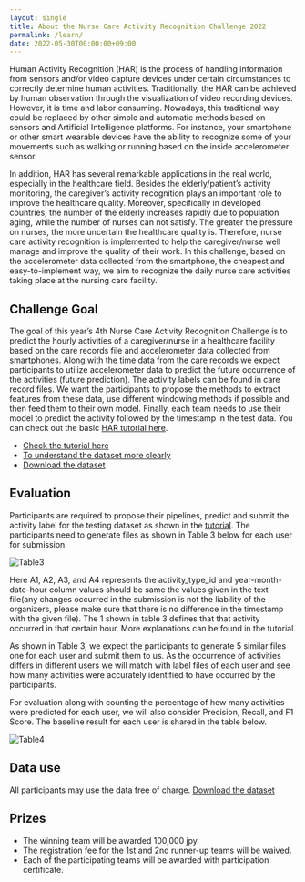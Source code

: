 ```yaml
---
layout: single
title: About the Nurse Care Activity Recognition Challenge 2022
permalink: /learn/
date: 2022-05-30T00:00:00+09:00
---
```


Human Activity Recognition (HAR) is the process of handling information from sensors and/or video capture devices under certain circumstances to correctly determine human activities. Traditionally, the HAR can be achieved by human observation through the visualization of video recording devices. However, it is time and labor consuming. Nowadays, this traditional way could be replaced by other simple and automatic methods based on sensors and Artificial Intelligence platforms. For instance, your smartphone or other smart wearable devices have the ability to recognize some of your movements such as walking or running based on the inside accelerometer sensor.

In addition, HAR has several remarkable applications in the real world, especially in the healthcare field. Besides the elderly/patient’s activity monitoring, the caregiver’s activity recognition plays an important role to improve the healthcare quality. Moreover, specifically in developed countries, the number of the elderly increases rapidly due to population aging, while the number of nurses can not satisfy. The greater the pressure on nurses, the more uncertain the healthcare quality is. Therefore, nurse care activity recognition is implemented to help the caregiver/nurse well manage and improve the quality of their work. In this challenge, based on the accelerometer data collected from the smartphone, the cheapest and easy-to-implement way, we aim to recognize the daily nurse care activities taking place at the nursing care facility.

## Challenge Goal 
The goal of this year’s 4th Nurse Care Activity Recognition Challenge is to predict the hourly activities of a caregiver/nurse in a healthcare facility based on the care records file and accelerometer data collected from smartphones. Along with the time data from the care records we expect participants to utilize accelerometer data to predict the future occurrence of the activities (future prediction). The activity labels can be found in care record files. We want the participants to propose the methods to extract features from these data, use different windowing methods if possible and then feed them to their own model. Finally, each team needs to use their model to predict the activity followed by the timestamp in the test data. You can check out the basic [HAR tutorial here](https://abc-research.github.io/nurse2021/tutorial/tutorial.html).

- [Check the tutorial here](https://colab.research.google.com/drive/1euqLhhsb21bbOETWMY9DkUcue6t33j1j?usp=sharing) 
- [To understand the dataset more clearly](/challenge2022/data/)
- [Download the dataset](https://ieee-dataport.org/competitions/nurse-care-activity-recognition-challenge-datasets-2022-0)

<!--edit this part
The training and testing dataset contains accelerometer data and care record data of 5 users ( 8, 13, 14, 15, 25), which were collected on May and June, 2018. Training and testing data were separated in 70~30 ratio based on each user data. Participants are required to propose their pipelines, predict and submit the activity label for the testing dataset.


The goal of the Nurse Care Activity Recognition Challenge is to recognize the daily activities of a caregiver/nurse in a healthcare facility based on the accelerometer data collected from smartphones. Participants utilize accelerometer data and its activity labels in training files, propose the methods to extract features from these data, and then feed to their own model. Finally, each team needs to use their model to predict the activity based on the accelerometer data following by the timestamp in the test data. 



The training and testing dataset contains accelerometer data of 12 users (2, 3, 4, 5, 6, 7, 9, 12, 17, 19, 21, and 22), which were collected on May and June, 2018. The training data is provided with the activities labels, which describe the users’ activities before 18th June, 2018. The testing data was the accelerometer data acquired on 18th June and afterward. Participants are required to propose their pipelines, predict and submit the activity label for the testing dataset.
-->

<!--old
## Evaluation
Accuracy will be used as the performance measure.
Submissions will be evaluated by the average of the accuracy of macro activity classification (ma) and the average accuracy of micro-activity classification (mi). That is (ma+mi)/2.

The average accuracy of micro-activity classification is based on the multi-label accuracy formula. The accuracy of one sample is given by the number of correct labels predicted divided by the number of total true and predicted labels (cardinality of the union). 
-->
## Evaluation
Participants are required to propose their pipelines, predict and submit the activity label for the testing dataset as shown in the [tutorial](https://colab.research.google.com/drive/1euqLhhsb21bbOETWMY9DkUcue6t33j1j?usp=sharing). The participants need to generate files as shown in Table 3 below for each user for submission.

![Table3](/challenge2022/assets/images/Table3.png)

Here A1, A2, A3, and A4 represents the activity_type_id and year-month-date-hour column values should be same the values given in the text file(any changes occurred in the submission is not the liability of the organizers, please make sure that there is no difference in the timestamp with the given file). The 1 shown in table 3 defines that that activity occurred in that certain hour. More explanations can be found in the tutorial.


As shown in Table 3, we expect the participants to generate 5 similar files one for each user and submit them to us. As the occurrence of activities differs in different users we will match with label files of each user and see how many activities were accurately identified to have occurred by the participants. 

For evaluation along with counting the percentage of how many activities were predicted for each user, we will also consider Precision, Recall, and F1 Score. The baseline result for each user is shared in the table below. 

![Table4](/challenge2022/assets/images/Table4.png)


## Data use
All participants may use the data free of charge. [Download the dataset](https://ieee-dataport.org/competitions/nurse-care-activity-recognition-challenge-datasets-2022-0)


## Prizes
- The winning team will be awarded 100,000 jpy.
- The registration fee for the 1st and 2nd runner-up teams will be waived.
- Each of the participating teams will be awarded with participation certificate.

